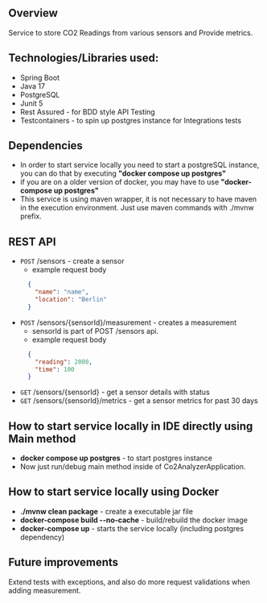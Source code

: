 ## Overview
Service to store CO2 Readings from various sensors and Provide metrics.

## Technologies/Libraries used:

<ul>
  <li>Spring Boot</li>
  <li>Java 17</li>
  <li>PostgreSQL</li>
  <li>Junit 5</li>
  <li>Rest Assured - for BDD style API Testing</li>
  <li>Testcontainers - to spin up postgres instance for Integrations tests</li>
</ul>

## Dependencies
- In order to start service locally you need to start a postgreSQL instance, you can do that by executing **"docker compose up postgres"**
- if you are on a older version of docker, you may have to use **"docker-compose up postgres"**
- This service is using maven wrapper, it is not necessary to have maven in the execution environment. Just use maven commands with ./mvnw prefix.

## REST API
* `POST` /sensors - create a sensor
    - example request body
  ```json
    {
      "name": "name",
      "location": "Berlin"
    }
  ```
* `POST` /sensors/{sensorId}/measurement - creates a measurement
    - sensorId is part of POST /sensors api.
    - example request body
  ```json
    {
      "reading": 2000,
      "time": 100
    }
  ```
* `GET` /sensors/{sensorId} - get a sensor details with status
* `GET` /sensors/{sensorId}/metrics - get a sensor metrics for past 30 days

## How to start service locally in IDE directly using Main method
<ul>
  <li><b>docker compose up postgres</b> - to start postgres instance</li>
  <li>Now just run/debug main method inside of Co2AnalyzerApplication.</li>
 </ul>

## How to start service locally using Docker
<ul>
  <li><b>./mvnw clean package</b> - create a executable jar file</li>
  <li><b>docker-compose build --no-cache</b> - build/rebuild the docker image</li>
  <li><b>docker-compose up</b> - starts the service locally (including postgres dependency)</li>
 </ul>

## Future improvements
Extend tests with exceptions, and also do more request validations when adding measurement.